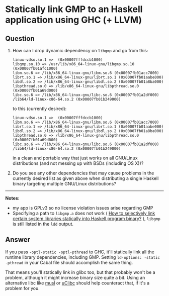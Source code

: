 
# Statically link GMP to an Haskell application using GHC (+ LLVM)

## Question
        
1.  How can I drop dynamic dependency on `libgmp` and go from this:
    
        linux-vdso.so.1 =>  (0x00007fffdccb1000)
        libgmp.so.10 => /usr/lib/x86_64-linux-gnu/libgmp.so.10 (0x00007fb01afc1000)
        libm.so.6 => /lib/x86_64-linux-gnu/libm.so.6 (0x00007fb01acc7000)
        librt.so.1 => /lib/x86_64-linux-gnu/librt.so.1 (0x00007fb01aabe000)
        libdl.so.2 => /lib/x86_64-linux-gnu/libdl.so.2 (0x00007fb01a8ba000)
        libpthread.so.0 => /lib/x86_64-linux-gnu/libpthread.so.0 (0x00007fb01a69d000)
        libc.so.6 => /lib/x86_64-linux-gnu/libc.so.6 (0x00007fb01a2df000)
        /lib64/ld-linux-x86-64.so.2 (0x00007fb01b249000)
        
    
    to this (currently desired):
    
        linux-vdso.so.1 =>  (0x00007fffdccb1000)
        libm.so.6 => /lib/x86_64-linux-gnu/libm.so.6 (0x00007fb01acc7000)
        librt.so.1 => /lib/x86_64-linux-gnu/librt.so.1 (0x00007fb01aabe000)
        libdl.so.2 => /lib/x86_64-linux-gnu/libdl.so.2 (0x00007fb01a8ba000)
        libpthread.so.0 => /lib/x86_64-linux-gnu/libpthread.so.0 (0x00007fb01a69d000)
        libc.so.6 => /lib/x86_64-linux-gnu/libc.so.6 (0x00007fb01a2df000)
        /lib64/ld-linux-x86-64.so.2 (0x00007fb01b249000)
        
    
    in a clean and portable way that just works on all GNU/Linux distributions (and not messing up with BSDs (including OS X))?
    
2.  Do you see any other dependencies that may cause problems in the currently desired list as given above when distributing a single Haskell binary targeting multiple GNU/Linux distributions?
    

* * *

**Notes:**

*   my app is GPLv3 so no license violation issues arise regarding GMP
*   Specifying a path to `libgmp.a` does not work ( [How to selectively link certain system libraries statically into Haskell program binary?](https://stackoverflow.com/questions/7832112/how-to-selectively-link-certain-system-libraries-statically-into-haskell-program) ), `libgmp` is still listed in the `ldd` output.

## Answer
        
If you pass `-optl-static -optl-pthread` to GHC, it'll statically link all the runtime library dependencies, including GMP. Setting `ld-options: -static -pthread` in your Cabal file should accomplish the same thing.

That means you'll statically link in glibc too, but that probably won't be a problem, although it might increase binary size quite a bit. Using an alternative libc like [musl](http://www.etalabs.net/musl/) or [uClibc](http://www.uclibc.org/) should help counteract that, if it's a problem for you.
